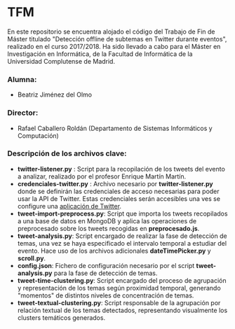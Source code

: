 # TFM

En este repositorio se encuentra alojado el código del Trabajo de Fin de Máster titulado "Detección offline de subtemas en Twitter durante eventos", realizado en el curso 2017/2018. Ha sido llevado a cabo para el Máster en Investigación en Informática, de la Facultad de Informática de la Universidad Complutense de Madrid.

### Alumna:
* Beatriz Jiménez del Olmo

### Director:
* Rafael Caballero Roldán (Departamento de Sistemas Informáticos y Computación)

### Descripción de los archivos clave:
- **twitter-listener.py** : Script para la recopilación de los tweets del evento a analizar, realizado por el profesor Enrique Martín Martín.
- **credenciales-twitter.py** : Archivo necesario por **twitter-listener.py** donde se definirán las credenciales de acceso necesarias para poder usar la API de Twitter. Estas credenciales serán accesibles una ves se configure una  [aplicación de Twitter](https://apps.twitter.com/).
- **tweet-import-preprocess.py**: Script que importa los tweets recopilados a una base de datos en MongoDB y aplica las operaciones de preprocesado sobre los tweets recogidas en **preprocesado.js**. 
- **tweet-analysis.py**: Script encargado de realizar la fase de detección de temas, una vez se haya especificado el intervalo temporal a estudiar del evento. Hace uso de los archivos adicionales **dateTimePicker.py** y **scroll.py**.
- **config.json**: Fichero de configuración necesario por el script **tweet-analysis.py** para la fase de detección de temas.
- **tweet-time-clustering.py**: Script encargado del proceso de agrupación y representación de los temas según proximidad temporal, generando "momentos" de distintos niveles de concentración de temas.
- **tweet-textual-clustering.py**: Script responsable de la agrupación por relación textual de los temas detectados, representando visualmente los clusters temáticos generados.





